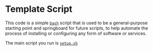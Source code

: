 Template Script
=====================================

This code is a simple [`bash`][bash] script that is used to be a general-purpose starting point and springboard for future scripts, to help automate the process of installing or configuring any form of software or services.

The main script you run is [`setup.sh`](setup.sh)

[bash]: https://www.gnu.org/software/bash/